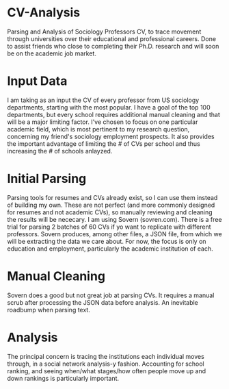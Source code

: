 # CV-Analysis
Parsing and Analysis of Sociology Professors CV, to trace movement through universities over their educational and professional careers. Done to assist friends who close to completing their Ph.D. research and will soon be on the academic job market.


# Input Data
I am taking as an input the CV of every professor from US sociology departments, starting with the most popular. I have a goal of the top 100 departments, but every school requires additional manual cleaning and that will be a major limiting factor.
I've chosen to focus on one particular academic field, which is most pertinent to my research question, concerning my friend's sociology employment prospects. It also provides the important advantage of limiting the # of CVs per school and thus increasing the # of schools anlayzed.


# Initial Parsing
Parsing tools for resumes and CVs already exist, so I can use them instead of building my own. These are not perfect (and more commonly designed for resumes and not academic CVs), so manually reviewing and cleaning the results will be nececary.
I am using Sovern (sovren.com). There is a free trial for parsing 2 batches of 60 CVs if yo want to replicate with different professors.
Sovern produces, among other files, a JSON file, from which we will be extracting the data we care about. For now, the focus is only on education and employment, particularly the academic institution of each. 


# Manual Cleaning
Sovern does a good but not great job at parsing CVs. It requires a manual scrub after processing the JSON data before analysis. An inevitable roadbump when parsing text.

# Analysis
The principal concern is tracing the institutions each individual moves through, in a social network analysis-y fashion. 
Accounting for school ranking, and seeing when/what stages/how often people move up and down rankings is particularly important. 
